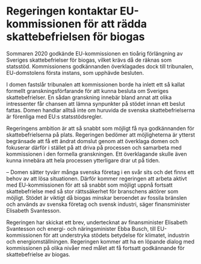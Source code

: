 # Regeringen kontaktar EU-kommissionen för att rädda skattebefrielsen för biogas

Sommaren 2020 godkände EU-kommissionen en tioårig förlängning av Sveriges skattebefrielser för biogas, vilket krävs då de räknas som statsstöd. Kommissionens godkännanden överklagades dock till tribunalen, EU-domstolens första instans, som upphävde besluten.

I domen fastslår tribunalen att kommissionen borde ha inlett ett så kallat formellt granskningsförfarande för att kunna besluta om Sveriges skattebefrielser. En sådan granskning innebär bland annat att olika intressenter får chansen att lämna synpunkter på stödet innan ett beslut fattas. Domen handlar alltså inte om huruvida de svenska skattebefrielserna är förenliga med EU:s statsstödsregler.

Regeringens ambition är att så snabbt som möjligt få nya godkännanden för skattebefrielserna på plats. Regeringen bedömer att möjligheterna är ytterst begränsade att få ett ändrat domslut genom att överklaga domen och fokuserar därför i stället på att driva på processen och samarbeta med kommissionen i den formella granskningen. Ett överklagande skulle även kunna innebära att hela processen ytterligare drar ut på tiden.

– Domen sätter tyvärr många svenska företag i en svår sits och det finns ett behov av att lösa situationen. Därför kommer regeringen att arbeta aktivt med EU-kommissionen för att så snabbt som möjligt uppnå fortsatt skattebefrielse med så stor rättssäkerhet för branschens aktörer som möjligt. Stödet är viktigt då biogas minskar beroendet av fossila bränslen och används av svenska företag och svensk industri, säger finansminister Elisabeth Svantesson.

Regeringen har skickat ett brev, undertecknat av finansminister Elisabeth Svantesson och energi- och näringsminister Ebba Busch, till EU-kommissionen för att understryka stödets betydelse för klimatet, industrin och energiomställningen. Regeringen kommer att ha en löpande dialog med kommissionen på olika nivåer med målet att få fortsatt godkännande för skattebefrielse av biogas.
